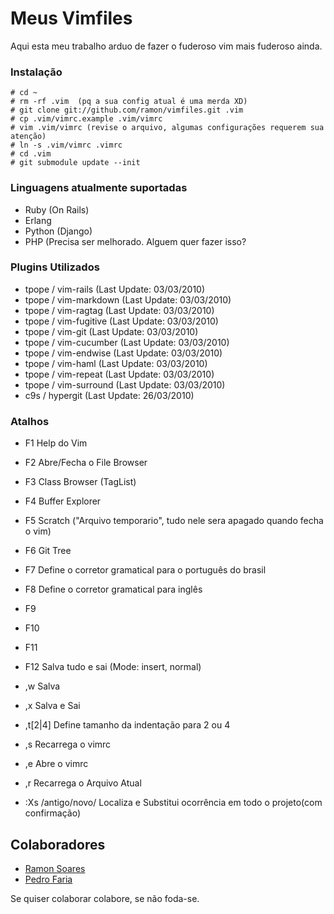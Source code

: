 Meus Vimfiles
=============

Aqui esta meu trabalho arduo de fazer o fuderoso vim mais fuderoso ainda.

### Instalação

    # cd ~
    # rm -rf .vim  (pq a sua config atual é uma merda XD)
    # git clone git://github.com/ramon/vimfiles.git .vim
    # cp .vim/vimrc.example .vim/vimrc
    # vim .vim/vimrc (revise o arquivo, algumas configurações requerem sua atenção)
    # ln -s .vim/vimrc .vimrc
    # cd .vim
    # git submodule update --init

### Linguagens atualmente suportadas

* Ruby (On Rails)
* Erlang
* Python (Django)
* PHP (Precisa ser melhorado. Alguem quer fazer isso?

### Plugins Utilizados

* tpope / vim-rails             (Last Update: 03/03/2010)
* tpope / vim-markdown          (Last Update: 03/03/2010)
* tpope / vim-ragtag            (Last Update: 03/03/2010)
* tpope / vim-fugitive          (Last Update: 03/03/2010)
* tpope / vim-git               (Last Update: 03/03/2010)
* tpope / vim-cucumber          (Last Update: 03/03/2010)
* tpope / vim-endwise           (Last Update: 03/03/2010)
* tpope / vim-haml              (Last Update: 03/03/2010)
* tpope / vim-repeat            (Last Update: 03/03/2010)
* tpope / vim-surround          (Last Update: 03/03/2010)
* c9s   / hypergit              (Last Update: 26/03/2010)

### Atalhos

* F1                      Help do Vim
* F2                      Abre/Fecha o File Browser
* F3                      Class Browser (TagList)
* F4                      Buffer Explorer
* F5                      Scratch ("Arquivo temporario", tudo nele sera apagado quando fecha o vim)
* F6                      Git Tree      
* F7                      Define o corretor gramatical para o português do brasil
* F8                      Define o corretor gramatical para inglês
* F9
* F10
* F11
* F12                     Salva tudo e sai (Mode: insert, normal)

* ,w                      Salva
* ,x                      Salva e Sai
* ,t[2|4]                 Define tamanho da indentação para 2 ou 4
* ,s                      Recarrega o vimrc 
* ,e                      Abre o vimrc
* ,r                      Recarrega o Arquivo Atual
* :Xs /antigo/novo/       Localiza e Substitui ocorrência em todo o projeto(com confirmação)
## Colaboradores

* [Ramon Soares](http://github.com/ramon)
* [Pedro Faria](http://github.com/pedrofaria)

Se quiser colaborar colabore, se não foda-se.
